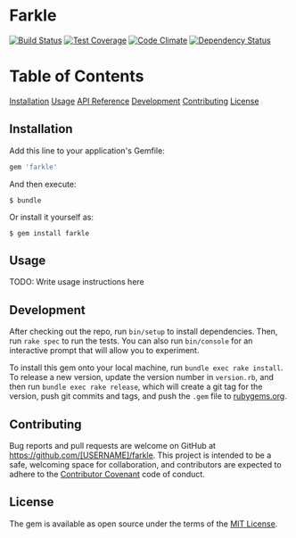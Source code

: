 # Farkle

[![Build Status](https://travis-ci.org/tylrd/farkle.svg?branch=master)](https://travis-ci.org/tylrd/farkle)
[![Test Coverage](https://codeclimate.com/github/tylrd/farkle/badges/coverage.svg)](https://codeclimate.com/github/tylrd/farkle/coverage)
[![Code Climate](https://codeclimate.com/github/tylrd/farkle/badges/gpa.svg)](https://codeclimate.com/github/tylrd/farkle)
[![Dependency Status](https://gemnasium.com/tylrd/farkle.svg)](https://gemnasium.com/tylrd/farkle)

# Table of Contents

[Installation](##installation)
[Usage](##usage)
[API Reference](##apireference)
[Development](##development)
[Contributing](##contributing)
[License](##License)

## Installation

Add this line to your application's Gemfile:

```ruby
gem 'farkle'
```

And then execute:

    $ bundle

Or install it yourself as:

    $ gem install farkle

## Usage

TODO: Write usage instructions here

## Development

After checking out the repo, run `bin/setup` to install dependencies. Then, run `rake spec` to run the tests. You can also run `bin/console` for an interactive prompt that will allow you to experiment.

To install this gem onto your local machine, run `bundle exec rake install`. To release a new version, update the version number in `version.rb`, and then run `bundle exec rake release`, which will create a git tag for the version, push git commits and tags, and push the `.gem` file to [rubygems.org](https://rubygems.org).

## Contributing

Bug reports and pull requests are welcome on GitHub at https://github.com/[USERNAME]/farkle. This project is intended to be a safe, welcoming space for collaboration, and contributors are expected to adhere to the [Contributor Covenant](http://contributor-covenant.org) code of conduct.


## License

The gem is available as open source under the terms of the [MIT License](http://opensource.org/licenses/MIT).




